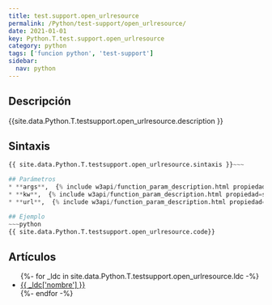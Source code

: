 ```yaml
---
title: test.support.open_urlresource
permalink: /Python/test-support/open_urlresource/
date: 2021-01-01
key: Python.T.test.support.open_urlresource
category: python
tags: ['funcion python', 'test-support']
sidebar: 
  nav: python
---
```


## Descripción
{{site.data.Python.T.testsupport.open_urlresource.description }}

## Sintaxis
~~~python
{{ site.data.Python.T.testsupport.open_urlresource.sintaxis }}~~~

## Parámetros
* **args**,  {% include w3api/function_param_description.html propiedad=site.data.Python.T.test.support.open_urlresource valor="args" %}
* **kw**,  {% include w3api/function_param_description.html propiedad=site.data.Python.T.test.support.open_urlresource valor="kw" %}
* **url**,  {% include w3api/function_param_description.html propiedad=site.data.Python.T.test.support.open_urlresource valor="url" %}

## Ejemplo
~~~python
{{ site.data.Python.T.testsupport.open_urlresource.code}}
~~~

## Artículos
<ul>
{%- for _ldc in site.data.Python.T.testsupport.open_urlresource.ldc -%}
   <li>
       <a href="{{_ldc['url'] }}">{{ _ldc['nombre'] }}</a>
   </li>
{%- endfor -%}
</ul>
